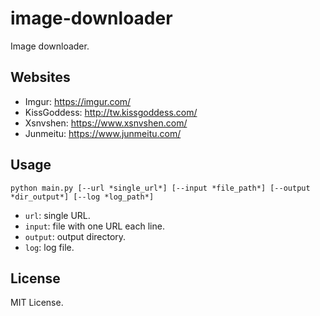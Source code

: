 # image-downloader
Image downloader.

## Websites
- Imgur: https://imgur.com/
- KissGoddess: http://tw.kissgoddess.com/
- Xsnvshen: https://www.xsnvshen.com/
- Junmeitu: https://www.junmeitu.com/

## Usage
```
python main.py [--url *single_url*] [--input *file_path*] [--output *dir_output*] [--log *log_path*]
```
- `url`: single URL.
- `input`: file with one URL each line.
- `output`: output directory.
- `log`: log file.

## License
MIT License.